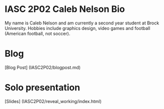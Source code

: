 # IASC 2P02 Caleb Nelson Bio
My name is Caleb Nelson and am currently a second year student at Brock University. Hobbies include graphics design, video games and football (American football, not soccer).

# Blog
[Blog Post] (IASC2P02/blogpost.md)

# Solo presentation
[Slides] (IASC2P02/reveal_working/index.html)
